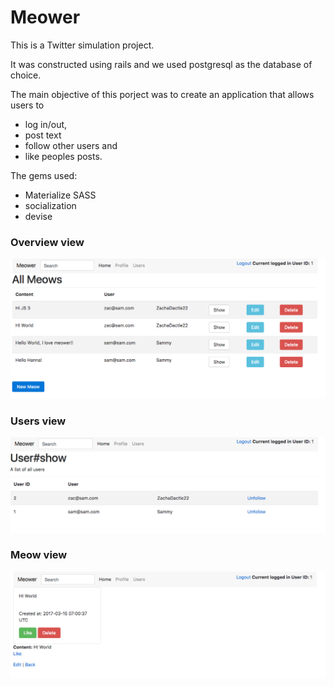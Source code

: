 # Meower

This is a Twitter simulation project. 

It was constructed using rails and we used postgresql as the database of choice.

The main objective of this porject was to create an application that allows users to 
* log in/out, 
* post text 
* follow other users and 
* like peoples posts. 

The gems used:

* Materialize SASS
* socialization
* devise

### Overview view

![Overview](https://github.com/samturner3/CFA-Meower_Twitter_Clone/blob/master/docs/Meower%20Overview.png)

### Users view

![Users](https://github.com/samturner3/CFA-Meower_Twitter_Clone/blob/master/docs/Meower%20Users.png)

### Meow view

![Meow](https://github.com/samturner3/CFA-Meower_Twitter_Clone/blob/master/docs/Meower%20View%20Meow.png)

